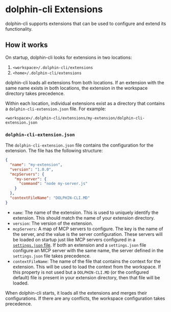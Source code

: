 # dolphin-cli Extensions

dolphin-cli supports extensions that can be used to configure and extend its functionality.

## How it works

On startup, dolphin-cli looks for extensions in two locations:

1.  `<workspace>/.dolphin-cli/extensions`
2.  `<home>/.dolphin-cli/extensions`

dolphin-cli loads all extensions from both locations. If an extension with the same name exists in both locations, the extension in the workspace directory takes precedence.

Within each location, individual extensions exist as a directory that contains a `dolphin-cli-extension.json` file. For example:

`<workspace>/.dolphin-cli/extensions/my-extension/dolphin-cli-extension.json`

### `dolphin-cli-extension.json`

The `dolphin-cli-extension.json` file contains the configuration for the extension. The file has the following structure:

```json
{
  "name": "my-extension",
  "version": "1.0.0",
  "mcpServers": {
    "my-server": {
      "command": "node my-server.js"
    }
  },
  "contextFileName": "DOLPHIN-CLI.MD"
}
```

- `name`: The name of the extension. This is used to uniquely identify the extension. This should match the name of your extension directory.
- `version`: The version of the extension.
- `mcpServers`: A map of MCP servers to configure. The key is the name of the server, and the value is the server configuration. These servers will be loaded on startup just like MCP servers configured in a [`settings.json` file](./cli/configuration.md). If both an extension and a `settings.json` file configure an MCP server with the same name, the server defined in the `settings.json` file takes precedence.
- `contextFileName`: The name of the file that contains the context for the extension. This will be used to load the context from the workspace. If this property is not used but a `DOLPHIN-CLI.MD` (or the configured default) file is present in your extension directory, then that file will be loaded.

When dolphin-cli starts, it loads all the extensions and merges their configurations. If there are any conflicts, the workspace configuration takes precedence.

